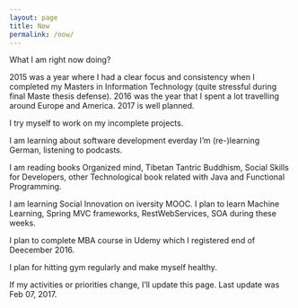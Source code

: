 ```yaml
---
layout: page
title: Now
permalink: /now/
---
```


What I am right now doing?

2015 was a year where I had a clear focus and consistency when I completed my Masters in Information Technology (quite stressful during final Maste thesis defense).
2016 was the year that I spent a lot travelling around Europe and America. 
2017 is well planned.

I try myself to work on my incomplete projects.

I am learning about software development everday
I’m (re-)learning German, listening to podcasts.

I am reading books Organized mind, Tibetan Tantric Buddhism, Social Skills for Developers, other Technological book related with Java and Functional Programming. 

I am learning Social Innovation on iversity MOOC.
I plan to learn Machine Learning, Spring MVC frameworks, RestWebServices, SOA during these weeks.

I plan to complete MBA course in Udemy which I registered end of Deecember 2016.

I plan for hitting gym regularly and make myself healthy. 

If my activities or priorities change, I’ll update this page. Last update was Feb 07, 2017.